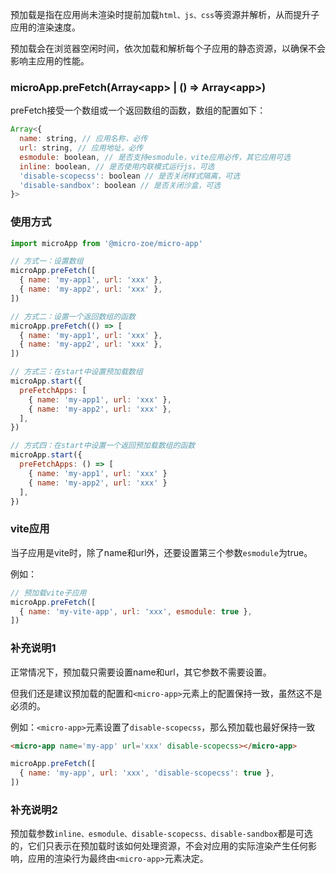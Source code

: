 预加载是指在应用尚未渲染时提前加载`html、js、css`等资源并解析，从而提升子应用的渲染速度。

预加载会在浏览器空闲时间，依次加载和解析每个子应用的静态资源，以确保不会影响主应用的性能。

### microApp.preFetch(Array\<app\> | () => Array\<app\>)
preFetch接受一个数组或一个返回数组的函数，数组的配置如下：

```js
Array<{
  name: string, // 应用名称，必传
  url: string, // 应用地址，必传
  esmodule: boolean, // 是否支持esmodule，vite应用必传，其它应用可选
  inline: boolean, // 是否使用内联模式运行js，可选
  'disable-scopecss': boolean // 是否关闭样式隔离，可选
  'disable-sandbox': boolean // 是否关闭沙盒，可选
}>
```

### 使用方式
```js
import microApp from '@micro-zoe/micro-app'

// 方式一：设置数组
microApp.preFetch([
  { name: 'my-app1', url: 'xxx' },
  { name: 'my-app2', url: 'xxx' },
])

// 方式二：设置一个返回数组的函数
microApp.preFetch(() => [
  { name: 'my-app1', url: 'xxx' },
  { name: 'my-app2', url: 'xxx' },
])

// 方式三：在start中设置预加载数组
microApp.start({
  preFetchApps: [
    { name: 'my-app1', url: 'xxx' },
    { name: 'my-app2', url: 'xxx' },
  ],
})

// 方式四：在start中设置一个返回预加载数组的函数
microApp.start({
  preFetchApps: () => [
    { name: 'my-app1', url: 'xxx' }
    { name: 'my-app2', url: 'xxx' }
  ],
})
```

### vite应用
当子应用是vite时，除了name和url外，还要设置第三个参数`esmodule`为true。

例如：
```js
// 预加载vite子应用
microApp.preFetch([
  { name: 'my-vite-app', url: 'xxx', esmodule: true },
])
```

### 补充说明1
正常情况下，预加载只需要设置name和url，其它参数不需要设置。

但我们还是建议预加载的配置和`<micro-app>`元素上的配置保持一致，虽然这不是必须的。

例如：`<micro-app>`元素设置了`disable-scopecss`，那么预加载也最好保持一致

```html
<micro-app name='my-app' url='xxx' disable-scopecss></micro-app>
```
```js
microApp.preFetch([
  { name: 'my-app', url: 'xxx', 'disable-scopecss': true },
])
```

### 补充说明2

预加载参数`inline、esmodule、disable-scopecss、disable-sandbox`都是可选的，它们只表示在预加载时该如何处理资源，不会对应用的实际渲染产生任何影响，应用的渲染行为最终由`<micro-app>`元素决定。

